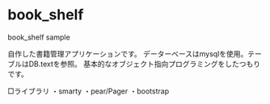book_shelf
==========

book_shelf sample

自作した書籍管理アプリケーションです。
データーベースはmysqlを使用。テーブルはDB.textを参照。
基本的なオブジェクト指向プログラミングをしたつもりです。

□ライブラリ
・smarty
・pear/Pager
・bootstrap




